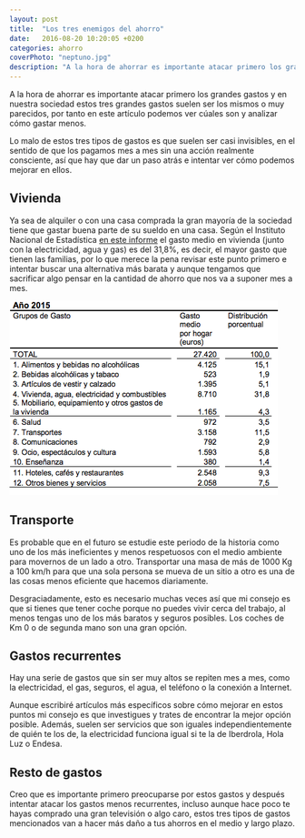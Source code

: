 ```yaml
---
layout: post
title:  "Los tres enemigos del ahorro"
date:   2016-08-20 10:20:05 +0200
categories: ahorro
coverPhoto: "neptuno.jpg"
description: "A la hora de ahorrar es importante atacar primero los grandes gastos y en nuestra sociedad suelen ser los mismos o muy parecidos, por tanto podemos ver cúales son y analizar cómo gastar menos"
---
```


A la hora de ahorrar es importante atacar primero los grandes gastos y en nuestra sociedad estos tres grandes gastos suelen ser los mismos o muy parecidos, por tanto en este artículo podemos ver cúales son y analizar cómo gastar menos.

Lo malo de estos tres tipos de gastos es que suelen ser casi invisibles, en el sentido de que los pagamos mes a mes sin una acción realmente consciente, así que hay que dar un paso atrás e intentar ver cómo podemos mejorar en ellos.

Vivienda
---------------------

Ya sea de alquiler o con una casa comprada la gran mayoría de la sociedad tiene que gastar buena parte de su sueldo en una casa. Según el Instituto Nacional de Estadística [en este informe](http://www.ine.es/prensa/np974.pdf) el gasto medio en vivienda (junto con la electricidad, agua y gas) es del 31,8%, es decir, el mayor gasto que tienen las familias, por lo que merece la pena revisar este punto primero e intentar buscar una alternativa más barata y aunque tengamos que sacrificar algo pensar en la cantidad de ahorro que nos va a suponer mes a mes.

![Gasto medio por familia en 2015](/assets/img/gastos-familia.png "Gasto medio por familia en 2015")


Transporte
---------------------

Es probable que en el futuro se estudie este periodo de la historia como uno de los más ineficientes y menos respetuosos con el medio ambiente para movernos de un lado a otro. Transportar una masa de más de 1000 Kg a 100 km/h para que una sola persona se mueva de un sitio a otro es una de las cosas menos eficiente que hacemos diariamente.

Desgraciadamente, esto es necesario muchas veces así que mi consejo es que si tienes que tener coche porque no puedes vivir cerca del trabajo, al menos tengas uno de los más baratos y seguros posibles. Los coches de Km 0 o de segunda mano son una gran opción.

Gastos recurrentes
---------------------

Hay una serie de gastos que sin ser muy altos se repiten mes a mes, como la electricidad, el gas, seguros, el agua, el teléfono o la conexión a Internet. 

Aunque escribiré artículos más específicos sobre cómo mejorar en estos puntos mi consejo es que investigues y trates de encontrar la mejor opción posible. Además, suelen ser servicios que son iguales independientemente de quién te los de, la electricidad funciona igual si te la de Iberdrola, Hola Luz o Endesa.

Resto de gastos
---------------------

Creo que es importante primero preocuparse por estos gastos y después intentar atacar los gastos menos recurrentes, incluso aunque hace poco te hayas comprado una gran televisión o algo caro, estos tres tipos de gastos mencionados van a hacer más daño a tus ahorros en el medio y largo plazo.